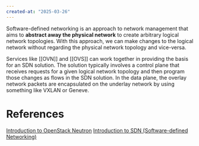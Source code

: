 ```yaml
---
created-at: "2025-03-26"
---
```


Software-defined networking is an approach to network management that aims to **abstract away the physical network** to create arbitrary logical network topologies. With this approach, we can make changes to the logical network without regarding the physical network topology and vice-versa.

Services like [[OVN]] and [[OVS]] can work together in providing the basis for an SDN solution. The solution typically involves a control plane that receives requests for a given logical network topology and then program those changes as flows in the SDN solution. In the data plane, the overlay network packets are encapsulated on the underlay network by using something like VXLAN or Geneve.

# References

[Introduction to OpenStack Neutron](https://www.youtube.com/watch?v=yqFpyubsYfE)
[Introduction to SDN (Software-defined Networking)](https://www.youtube.com/watch?v=DiChnu_PAzA)
